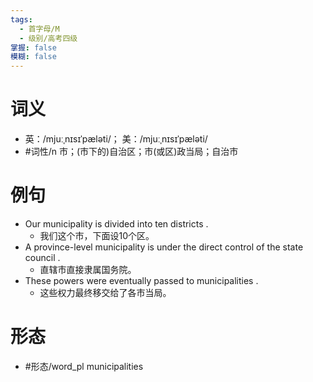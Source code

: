 ```yaml
---
tags:
  - 首字母/M
  - 级别/高考四级
掌握: false
模糊: false
---
```

# 词义
- 英：/mjuːˌnɪsɪˈpæləti/； 美：/mjuːˌnɪsɪˈpæləti/
- #词性/n  市；(市下的)自治区；市(或区)政当局；自治市
# 例句
- Our municipality is divided into ten districts .
	- 我们这个市，下面设10个区。
- A province-level municipality is under the direct control of the state council .
	- 直辖市直接隶属国务院。
- These powers were eventually passed to municipalities .
	- 这些权力最终移交给了各市当局。
# 形态
- #形态/word_pl municipalities
